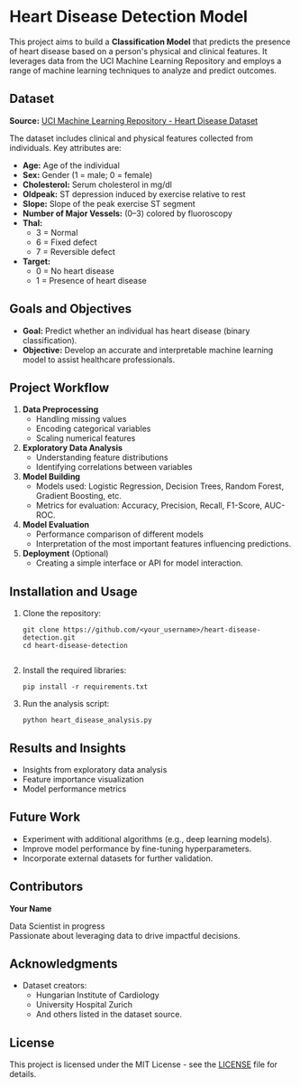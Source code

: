 <!DOCTYPE html>
<html lang="en">
<head>
  <meta charset="UTF-8">
  <meta name="viewport" content="width=device-width, initial-scale=1.0">
  <title>Heart Disease Detection Model</title>
</head>
<body>
  <h1>Heart Disease Detection Model</h1>
  <p>
    This project aims to build a <strong>Classification Model</strong> that predicts the presence of heart disease based on a person's physical and clinical features. It leverages data from the UCI Machine Learning Repository and employs a range of machine learning techniques to analyze and predict outcomes.
  </p>

  <h2>Dataset</h2>
  <p>
    <strong>Source:</strong> <a href="https://archive.ics.uci.edu/ml/datasets/Heart+Disease" target="_blank">UCI Machine Learning Repository - Heart Disease Dataset</a>
  </p>
  <p>The dataset includes clinical and physical features collected from individuals. Key attributes are:</p>
  <ul>
    <li><strong>Age:</strong> Age of the individual</li>
    <li><strong>Sex:</strong> Gender (1 = male; 0 = female)</li>
    <li><strong>Cholesterol:</strong> Serum cholesterol in mg/dl</li>
    <li><strong>Oldpeak:</strong> ST depression induced by exercise relative to rest</li>
    <li><strong>Slope:</strong> Slope of the peak exercise ST segment</li>
    <li><strong>Number of Major Vessels:</strong> (0–3) colored by fluoroscopy</li>
    <li><strong>Thal:</strong> 
      <ul>
        <li>3 = Normal</li>
        <li>6 = Fixed defect</li>
        <li>7 = Reversible defect</li>
      </ul>
    </li>
    <li><strong>Target:</strong> 
      <ul>
        <li>0 = No heart disease</li>
        <li>1 = Presence of heart disease</li>
      </ul>
    </li>
  </ul>

  <h2>Goals and Objectives</h2>
  <ul>
    <li><strong>Goal:</strong> Predict whether an individual has heart disease (binary classification).</li>
    <li><strong>Objective:</strong> Develop an accurate and interpretable machine learning model to assist healthcare professionals.</li>
  </ul>

  <h2>Project Workflow</h2>
  <ol>
    <li><strong>Data Preprocessing</strong>
      <ul>
        <li>Handling missing values</li>
        <li>Encoding categorical variables</li>
        <li>Scaling numerical features</li>
      </ul>
    </li>
    <li><strong>Exploratory Data Analysis</strong>
      <ul>
        <li>Understanding feature distributions</li>
        <li>Identifying correlations between variables</li>
      </ul>
    </li>
    <li><strong>Model Building</strong>
      <ul>
        <li>Models used: Logistic Regression, Decision Trees, Random Forest, Gradient Boosting, etc.</li>
        <li>Metrics for evaluation: Accuracy, Precision, Recall, F1-Score, AUC-ROC.</li>
      </ul>
    </li>
    <li><strong>Model Evaluation</strong>
      <ul>
        <li>Performance comparison of different models</li>
        <li>Interpretation of the most important features influencing predictions.</li>
      </ul>
    </li>
    <li><strong>Deployment</strong> (Optional)
      <ul>
        <li>Creating a simple interface or API for model interaction.</li>
      </ul>
    </li>
  </ol>

  <h2>Installation and Usage</h2>
  <ol>
    <li>Clone the repository:
      <pre><code>git clone https://github.com/&lt;your_username&gt;/heart-disease-detection.git
cd heart-disease-detection
      </code></pre>
    </li>
    <li>Install the required libraries:
      <pre><code>pip install -r requirements.txt</code></pre>
    </li>
    <li>Run the analysis script:
      <pre><code>python heart_disease_analysis.py</code></pre>
    </li>
  </ol>

  <h2>Results and Insights</h2>
  <ul>
    <li>Insights from exploratory data analysis</li>
    <li>Feature importance visualization</li>
    <li>Model performance metrics</li>
  </ul>

  <h2>Future Work</h2>
  <ul>
    <li>Experiment with additional algorithms (e.g., deep learning models).</li>
    <li>Improve model performance by fine-tuning hyperparameters.</li>
    <li>Incorporate external datasets for further validation.</li>
  </ul>

  <h2>Contributors</h2>
  <p><strong>Your Name</strong></p>
  <p>Data Scientist in progress<br>Passionate about leveraging data to drive impactful decisions.</p>

  <h2>Acknowledgments</h2>
  <ul>
    <li>Dataset creators:
      <ul>
        <li>Hungarian Institute of Cardiology</li>
        <li>University Hospital Zurich</li>
        <li>And others listed in the dataset source.</li>
      </ul>
    </li>
  </ul>

  <h2>License</h2>
  <p>This project is licensed under the MIT License - see the <a href="LICENSE">LICENSE</a> file for details.</p>
</body>
</html>



